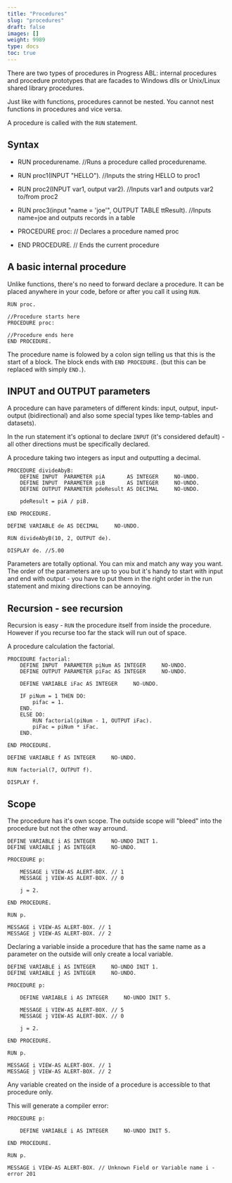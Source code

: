 ```yaml
---
title: "Procedures"
slug: "procedures"
draft: false
images: []
weight: 9989
type: docs
toc: true
---
```


There are two types of procedures in Progress ABL: internal procedures and procedure prototypes that are facades to Windows dlls or Unix/Linux shared library procedures.

Just like with functions, procedures cannot be nested. You cannot nest functions in procedures and vice versa.

A procedure is called with the `RUN` statement.

## Syntax
- RUN procedurename. //Runs a procedure called procedurename.
- RUN proc1(INPUT "HELLO"). //Inputs the string HELLO to proc1
- RUN proc2(INPUT var1, output var2). //Inputs var1 and outputs var2 to/from proc2
- RUN proc3(input "name = 'joe'", OUTPUT TABLE ttResult). //Inputs name=joe and outputs records in a table

- PROCEDURE proc: // Declares a procedure named proc
- END PROCEDURE. // Ends the current procedure

## A basic internal procedure
Unlike functions, there's no need to forward declare a procedure. It can be placed anywhere in your code, before or after you call it using `RUN`.

    RUN proc.
    
    //Procedure starts here
    PROCEDURE proc:
    
    //Procedure ends here
    END PROCEDURE. 

The procedure name is folowed by a colon sign telling us that this is the start of a block. The block ends with `END PROCEDURE.` (but this can be replaced with simply `END.`).



## INPUT and OUTPUT parameters
A procedure can have parameters of different kinds: input, output, input-output (bidirectional) and also some special types like temp-tables and datasets).

In the run statement it's optional to declare `INPUT` (it's considered default) - all other directions must be specifically declared.

A procedure taking two integers as input and outputting a decimal.

    PROCEDURE divideAbyB:
        DEFINE INPUT  PARAMETER piA       AS INTEGER     NO-UNDO.
        DEFINE INPUT  PARAMETER piB       AS INTEGER     NO-UNDO.
        DEFINE OUTPUT PARAMETER pdeResult AS DECIMAL     NO-UNDO.
    
        pdeResult = piA / piB.
    
    END PROCEDURE.
    
    DEFINE VARIABLE de AS DECIMAL     NO-UNDO.
    
    RUN divideAbyB(10, 2, OUTPUT de).
    
    DISPLAY de. //5.00

Parameters are totally optional. You can mix and match any way you want. The order of the parameters are up to you but it's handy to start with input and end with output - you have to put them in the right order in the run statement and mixing directions can be annoying.


    


## Recursion - see recursion
Recursion is easy - `RUN` the procedure itself from inside the procedure. However if you recurse too far the stack will run out of space.

A procedure calculation the factorial.

    PROCEDURE factorial:
        DEFINE INPUT  PARAMETER piNum AS INTEGER     NO-UNDO.
        DEFINE OUTPUT PARAMETER piFac AS INTEGER     NO-UNDO.
    
        DEFINE VARIABLE iFac AS INTEGER     NO-UNDO.
    
        IF piNum = 1 THEN DO:
            pifac = 1.
        END.
        ELSE DO:
            RUN factorial(piNum - 1, OUTPUT iFac).
            piFac = piNum * iFac.
        END.
    
    END PROCEDURE.
    
    DEFINE VARIABLE f AS INTEGER     NO-UNDO.
    
    RUN factorial(7, OUTPUT f).
    
    DISPLAY f.

## Scope
The procedure has it's own scope. The outside scope will "bleed" into the procedure but not the other way arround.

    DEFINE VARIABLE i AS INTEGER     NO-UNDO INIT 1.
    DEFINE VARIABLE j AS INTEGER     NO-UNDO.
    
    PROCEDURE p:
    
        MESSAGE i VIEW-AS ALERT-BOX. // 1
        MESSAGE j VIEW-AS ALERT-BOX. // 0
    
        j = 2.
    
    END PROCEDURE.
    
    RUN p.
    
    MESSAGE i VIEW-AS ALERT-BOX. // 1
    MESSAGE j VIEW-AS ALERT-BOX. // 2

Declaring a variable inside a procedure that has the same name as a parameter on the outside will only create a local variable.

    DEFINE VARIABLE i AS INTEGER     NO-UNDO INIT 1.
    DEFINE VARIABLE j AS INTEGER     NO-UNDO.
    
    PROCEDURE p:
        
        DEFINE VARIABLE i AS INTEGER     NO-UNDO INIT 5.
    
        MESSAGE i VIEW-AS ALERT-BOX. // 5
        MESSAGE j VIEW-AS ALERT-BOX. // 0
    
        j = 2.
    
    END PROCEDURE.
    
    RUN p.
    
    MESSAGE i VIEW-AS ALERT-BOX. // 1
    MESSAGE j VIEW-AS ALERT-BOX. // 2

Any variable created on the inside of a procedure is accessible to that procedure only.

This will generate a compiler error:

    PROCEDURE p:
        
        DEFINE VARIABLE i AS INTEGER     NO-UNDO INIT 5.
    
    END PROCEDURE.
    
    RUN p.
    
    MESSAGE i VIEW-AS ALERT-BOX. // Unknown Field or Variable name i - error 201



